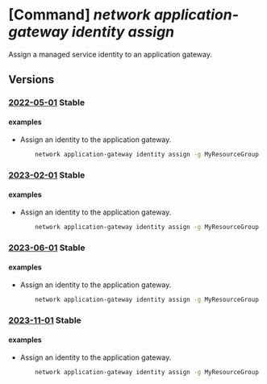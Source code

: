 # [Command] _network application-gateway identity assign_

Assign a managed service identity to an application gateway.

## Versions

### [2022-05-01](/Resources/mgmt-plane/L3N1YnNjcmlwdGlvbnMve30vcmVzb3VyY2Vncm91cHMve30vcHJvdmlkZXJzL21pY3Jvc29mdC5uZXR3b3JrL2FwcGxpY2F0aW9uZ2F0ZXdheXMve30=/2022-05-01.xml) **Stable**

<!-- mgmt-plane /subscriptions/{}/resourcegroups/{}/providers/microsoft.network/applicationgateways/{} 2022-05-01 identity -->

#### examples

- Assign an identity to the application gateway.
    ```bash
        network application-gateway identity assign -g MyResourceGroup --gateway-name ag1 --identity /subscriptions/*-000000000000/resourceGroups/myResourceGroup/providers/Microsoft.ManagedIdentity/userAssignedIdentities/id1
    ```

### [2023-02-01](/Resources/mgmt-plane/L3N1YnNjcmlwdGlvbnMve30vcmVzb3VyY2Vncm91cHMve30vcHJvdmlkZXJzL21pY3Jvc29mdC5uZXR3b3JrL2FwcGxpY2F0aW9uZ2F0ZXdheXMve30=/2023-02-01.xml) **Stable**

<!-- mgmt-plane /subscriptions/{}/resourcegroups/{}/providers/microsoft.network/applicationgateways/{} 2023-02-01 identity -->

#### examples

- Assign an identity to the application gateway.
    ```bash
        network application-gateway identity assign -g MyResourceGroup --gateway-name ag1 --identity /subscriptions/*-000000000000/resourceGroups/myResourceGroup/providers/Microsoft.ManagedIdentity/userAssignedIdentities/id1
    ```

### [2023-06-01](/Resources/mgmt-plane/L3N1YnNjcmlwdGlvbnMve30vcmVzb3VyY2Vncm91cHMve30vcHJvdmlkZXJzL21pY3Jvc29mdC5uZXR3b3JrL2FwcGxpY2F0aW9uZ2F0ZXdheXMve30=/2023-06-01.xml) **Stable**

<!-- mgmt-plane /subscriptions/{}/resourcegroups/{}/providers/microsoft.network/applicationgateways/{} 2023-06-01 identity -->

#### examples

- Assign an identity to the application gateway.
    ```bash
        network application-gateway identity assign -g MyResourceGroup --gateway-name ag1 --identity /subscriptions/*-000000000000/resourceGroups/myResourceGroup/providers/Microsoft.ManagedIdentity/userAssignedIdentities/id1
    ```

### [2023-11-01](/Resources/mgmt-plane/L3N1YnNjcmlwdGlvbnMve30vcmVzb3VyY2Vncm91cHMve30vcHJvdmlkZXJzL21pY3Jvc29mdC5uZXR3b3JrL2FwcGxpY2F0aW9uZ2F0ZXdheXMve30=/2023-11-01.xml) **Stable**

<!-- mgmt-plane /subscriptions/{}/resourcegroups/{}/providers/microsoft.network/applicationgateways/{} 2023-11-01 identity -->

#### examples

- Assign an identity to the application gateway.
    ```bash
        network application-gateway identity assign -g MyResourceGroup --gateway-name ag1 --identity /subscriptions/*-000000000000/resourceGroups/myResourceGroup/providers/Microsoft.ManagedIdentity/userAssignedIdentities/id1
    ```
